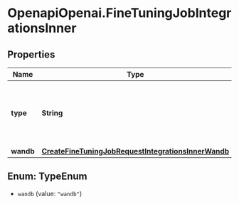 # OpenapiOpenai.FineTuningJobIntegrationsInner

## Properties

Name | Type | Description | Notes
------------ | ------------- | ------------- | -------------
**type** | **String** | The type of the integration being enabled for the fine-tuning job | 
**wandb** | [**CreateFineTuningJobRequestIntegrationsInnerWandb**](CreateFineTuningJobRequestIntegrationsInnerWandb.md) |  | 



## Enum: TypeEnum


* `wandb` (value: `"wandb"`)





